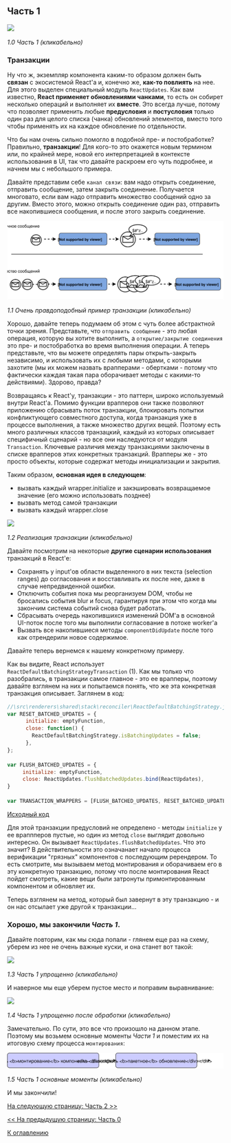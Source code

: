## Часть 1

[![](https://rawgit.com/Bogdan-Lyashenko/Under-the-hood-ReactJS/master/stack/images/1/part-1.svg)](https://rawgit.com/Bogdan-Lyashenko/Under-the-hood-ReactJS/master/stack/images/1/part-1.svg)

<em>1.0 Часть 1 (кликабельно)</em>

### Транзакции

Ну что ж, экземпляр компонента каким-то образом должен быть **связан** с экосистемой React'а и, конечно же, **как-то повлиять** на нее. Для этого выделен специальный модуль `ReactUpdates`. Как вам известно, **React применяет обновлениями чанками**, то есть он собирет несколько операций и выполняет их **вместе**. Это всегда лучше, потому что позволяет применить любые **предусловия** и **постусловия** только один раз для целого списка (чанка) обновлений элементов, вместо того чтобы применять их на каждое обновление по отдельности.

Что бы нам очень сильно помогло в подобной пре- и постобработке? Правильно, **транзакции**! Для кого-то это окажется новым термином или, по крайней мере, новой его интерпретацией в контексте использования в UI, так что давайте раскроем его чуть подробнее, и начнем мы с небольшого примера. 

Давайте представим себе `канал связи`: вам надо открыть соединение, отправить сообщение, затем закрыть соединение. Получается многовато, если вам надо отправить множество сообщений одно за другим. Вместо этого, можно  открыть соединение один раз, отправить все накопившиеся сообщения, и после этого закрыть соединение.


[![](./images/1/communication-channel.svg)](./images/1/communication-channel.svg)

<em>1.1 Очень правдоподобный пример транзакции (кликабельно)</em>

Хорошо, давайте теперь подумаем об этом с чуть более абстрактной точки зрения. Представьте, что `отправить сообщение` - это любая операция, которую вы хотите выполнить, а `открытие/закрытие соединения` это пре- и постобработка во время выполнения операции. А теперь представьте, что вы можете определять пары открыть-закрыть независимо, и использовать их с любыми методами, с которыми захотите (мы их можем назвать врапперами - обертками - потому что фактически каждая такая пара оборачивает методы с какими-то действиями). Здорово, правда?

Возвращаясь к React'у, транзакции - это паттерн, широко используемый внутри React'а. Помимо функции врапперов они также позволяют приложению сбрасывать поток транзакции, блокировать попытки конфликтующего совместного доступа, когда транзакция уже в процессе выполнения, а также множество других вещей. Поэтому есть много различных классов транзацкий, каждый из которых описывает специфичный сценарий - но все они наследуются от модуля `Transaction`. Ключевые различия между транзакциями заключены в списке врапперов этих конкретных транзакций. Врапперы же - это просто объекты, которые содержат методы инициализации и закрытия.

Таким образом, **основная идея в следующем**:
* вызвать каждый wrapper.initialize и закэшировать возвращаемое значение (его можно использовать позднее)
* вызвать метод самой транзакции
* вызвать каждый wrapper.close

[![](https://rawgit.com/Bogdan-Lyashenko/Under-the-hood-ReactJS/master/stack/images/1/transaction.svg)](https://rawgit.com/Bogdan-Lyashenko/Under-the-hood-ReactJS/master/stack/images/1/transaction.svg)

<em>1.2 Реализация транзакции (кликабельно)</em>


Давайте посмотрим на некоторые **другие сценарии использования** транзакций в React'е:
* Сохранять у input'ов области выделенного в них текста (selection ranges) до согласования и восставливать их после нее, даже в случае непредвиденной ошибки.
* Отключить события пока мы реорганизуем DOM, чтобы не бросались события blur и focus, гарантируя при этом что когда мы закончим система событий снова будет работать.
* Сбрасывать очередь накопившихся изменений DOM'а в основной UI-поток после того мы выполнили согласование в потоке worker'а
* Вызвать все накопившиеся методы `componentDidUpdate` после того как отрендерили новое содержимое.

Давайте теперь вернемся к нашему конкретному примеру.

Как вы видите, React использует `ReactDefaultBatchingStrategyTransaction` (1). Как мы только что разобрались, в транзакции самое главное - это ее врапперы, поэтому давайте взглянем на них и попытаемся понять, что же эта конкретная транзакция описывает. Заглянем в код:

```javascript
//\src\renderers\shared\stack\reconciler\ReactDefaultBatchingStrategy.js#L19
var RESET_BATCHED_UPDATES = {
	  initialize: emptyFunction,
	  close: function() {
		ReactDefaultBatchingStrategy.isBatchingUpdates = false;
	  },
};

var FLUSH_BATCHED_UPDATES = {
	 initialize: emptyFunction,
	 close: ReactUpdates.flushBatchedUpdates.bind(ReactUpdates),
}

var TRANSACTION_WRAPPERS = [FLUSH_BATCHED_UPDATES, RESET_BATCHED_UPDATES];
```
[Исходный код](https://github.com/facebook/react/blob/v15.4.2/src/renderers/shared/stack/reconciler/ReactDefaultBatchingStrategy.js#L19)

Для этой транзакции предусловий не определено - методы `initialize` у ее враппперов пустые, но один из метод `close` выглядит довольно интересно. Он вызывает `ReactUpdates.flushBatchedUpdates`. Что это значит? В действительности это означанает начало процесса верификации "грязных" компонентов с последующим ререндером. То есть смотрите, мы вызываем метод монтирования и оборачиваем его в эту конкретную транзакцию, потому что после монтирования React пойдет смотреть, какие вещи были затронуты примонтированным компонентом и обновляет их.

Теперь взглянем на метод, который был завернут в эту транзакцию - и он нас отсылает уже другой к транзакции...


### Хорошо, мы закончили *Часть 1*.

Давайте повторим, как мы сюда попали - глянем еще раз на схему, уберем из нее не очень важные куски, и она станет вот такой:

[![](https://rawgit.com/Bogdan-Lyashenko/Under-the-hood-ReactJS/master/stack/images/1/part-1-A.svg)](https://rawgit.com/Bogdan-Lyashenko/Under-the-hood-ReactJS/master/stack/images/1/part-1-A.svg)

<em>1.3 Часть 1 упрощенно (кликабельно)</em>

И наверное мы еще уберем пустое место и поправим выравнивание:

[![](https://rawgit.com/Bogdan-Lyashenko/Under-the-hood-ReactJS/master/stack/images/1/part-1-B.svg)](https://rawgit.com/Bogdan-Lyashenko/Under-the-hood-ReactJS/master/stack/images/1/part-1-B.svg)

<em>1.4 Часть 1 упрощенно после обработки (кликабельно)</em>

Замечательно. По сути, это все что произошло на данном этапе. Поэтому мы возьмем основные моменты *Части 1* и поместим их на итоговую схему процесса `монтирования`:

[![](./images/1/part-1-C.svg)](./images/1/part-1-C.svg)

<em>1.5 Часть 1 основные моменты (кликабельно)</em>

И мы закончили!


[На следующую страницу: Часть 2 >>](./Part-2.md)

[<< На предыдущую страницу: Часть 0](./Part-0.md)


[К оглавлению](./README.md)
